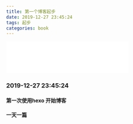 ```yaml
---
title: 第一个博客起步
date: 2019-12-27 23:45:24
tags: 起步
categories: book 
---
```


<iframe frameborder="no" border="0" marginwidth="0" marginheight="0" width=330 height=86 src="//music.163.com/outchain/player?type=2&id=27591735&auto=0&height=66"></iframe>


### 2019-12-27 23:45:24
#### 第一次使用hexo 开始博客 


#### 一天一篇 


